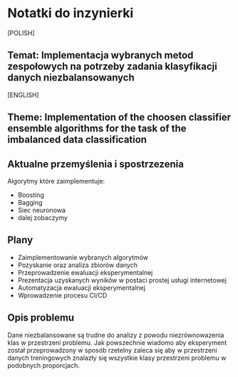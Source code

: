 # Notatki do inzynierki

[POLISH]
## Temat: Implementacja wybranych metod zespołowych na potrzeby zadania klasyfikacji danych niezbalansowanych

[ENGLISH]
## Theme: Implementation of the choosen classifier ensemble algorithms for the task of the imbalanced data classification

## Aktualne przemyślenia i spostrzezenia
Algorytmy które zaimplementuje:
* Boosting
* Bagging
* Siec neuronowa
* dalej zobaczymy

## Plany
* Zaimplementowanie wybranych algorytmów
* Pozyskanie oraz analiza zbiorów danych
* Przeprowadzenie ewaluacji eksperymentalnej
* Prezentacja uzyskanych wyników w postaci prostej usługi internetowej
* Automatyzacja ewaluacji eksperymentalnej
* Wprowadzenie procesu CI/CD

## Opis problemu
Dane niezbalansowane są trudne do analizy z powodu niezrównowazenia klas w przestrzeni problemu.
Jak powszechnie wiadomo aby eksperyment został przeprowadzony w sposób rzetelny zaleca się aby w przestrzeni danych treningowych znalazły się wszystkie klasy przestrzeni problemu w podobnych proporcjach.

